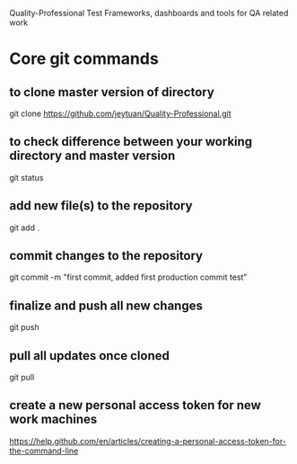 Quality-Professional
Test Frameworks, dashboards and tools for QA related work

Core git commands
=======

## to clone master version of directory
git clone https://github.com/jeytuan/Quality-Professional.git

## to check difference between your working directory and master version
git status

## add new file(s) to the repository
git add .

## commit changes to the repository
git commit -m "first commit, added first production commit test"

## finalize and push all new changes
git push

## pull all updates once cloned
git pull

## create a new personal access token for new work machines
https://help.github.com/en/articles/creating-a-personal-access-token-for-the-command-line
